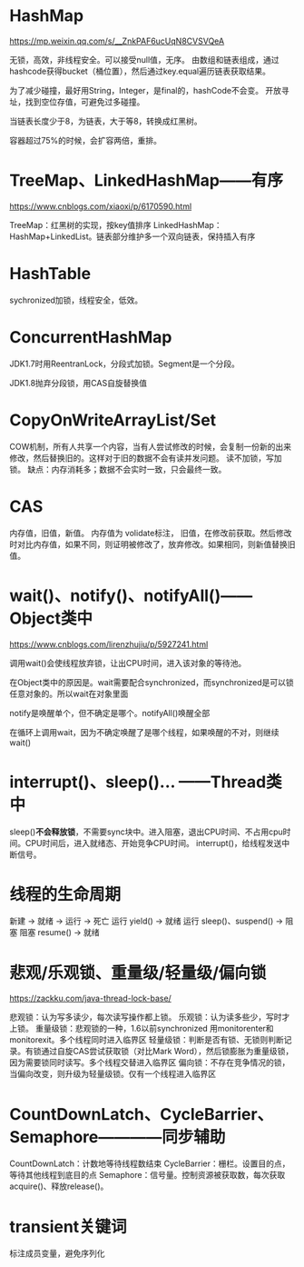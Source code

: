 # HashMap
https://mp.weixin.qq.com/s/__ZnkPAF6ucUqN8CVSVQeA

无锁，高效，非线程安全。可以接受null值，无序。
由数组和链表组成，通过hashcode获得bucket（桶位置），然后通过key.equal遍历链表获取结果。

为了减少碰撞，最好用String，Integer，是final的，hashCode不会变。
开放寻址，找到空位存值，可避免过多碰撞。

当链表长度少于8，为链表，大于等8，转换成红黑树。

容器超过75%的时候，会扩容两倍，重排。

# TreeMap、LinkedHashMap——有序
https://www.cnblogs.com/xiaoxi/p/6170590.html

TreeMap：红黑树的实现，按key值排序
LinkedHashMap：HashMap+LinkedList。链表部分维护多一个双向链表，保持插入有序

# HashTable
sychronized加锁，线程安全，低效。

# ConcurrentHashMap
JDK1.7时用ReentranLock，分段式加锁。Segment是一个分段。

JDK1.8抛弃分段锁，用CAS自旋替换值

# CopyOnWriteArrayList/Set
COW机制，所有人共享一个内容，当有人尝试修改的时候，会复制一份新的出来修改，然后替换旧的。这样对于旧的数据不会有读并发问题。
读不加锁，写加锁。
缺点：内存消耗多；数据不会实时一致，只会最终一致。

# CAS
内存值，旧值，新值。
内存值为 volidate标注，
旧值，在修改前获取。然后修改时对比内存值，如果不同，则证明被修改了，放弃修改。如果相同，则新值替换旧值。

# wait()、notify()、notifyAll()——Object类中
https://www.cnblogs.com/lirenzhujiu/p/5927241.html

调用wait()会使线程放弃锁，让出CPU时间，进入该对象的等待池。

在Object类中的原因是。wait需要配合synchronized，而synchronized是可以锁任意对象的。所以wait在对象里面

notify是唤醒单个，但不确定是哪个。notifyAll()唤醒全部

在循环上调用wait，因为不确定唤醒了是哪个线程，如果唤醒的不对，则继续wait()

# interrupt()、sleep()... ——Thread类中
sleep()**不会释放锁**，不需要sync块中。进入阻塞，退出CPU时间、不占用cpu时间。CPU时间后，进入就绪态、开始竞争CPU时间。
interrupt()，给线程发送中断信号。

# 线程的生命周期
新建 -> 就绪 -> 运行 -> 死亡
运行 yield() -> 就绪
运行 sleep()、suspend() -> 阻塞
阻塞 resume() -> 就绪

# 悲观/乐观锁、重量级/轻量级/偏向锁
https://zackku.com/java-thread-lock-base/

悲观锁：认为写多读少，每次读写操作都上锁。
乐观锁：认为读多些少，写时才上锁。
重量级锁：悲观锁的一种，1.6以前synchronized 用monitorenter和monitorexit。多个线程同时进入临界区
轻量级锁：判断是否有锁、无锁则判断记录。有锁通过自旋CAS尝试获取锁（对比Mark Word），然后锁膨胀为重量级锁，因为需要锁同时读写。多个线程交替进入临界区
偏向锁：不存在竞争情况的锁，当偏向改变，则升级为轻量级锁。仅有一个线程进入临界区

# CountDownLatch、CycleBarrier、Semaphore————同步辅助
CountDownLatch：计数地等待线程数结束
CycleBarrier：栅栏。设置目的点，等待其他线程到底目的点
Semaphore：信号量。控制资源被获取数，每次获取acquire()、释放release()。

# transient关键词 
标注成员变量，避免序列化
